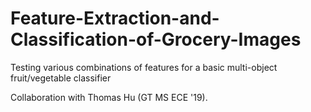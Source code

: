 # Feature-Extraction-and-Classification-of-Grocery-Images
Testing various combinations of features for a basic multi-object fruit/vegetable classifier 

Collaboration with Thomas Hu (GT MS ECE '19). 
